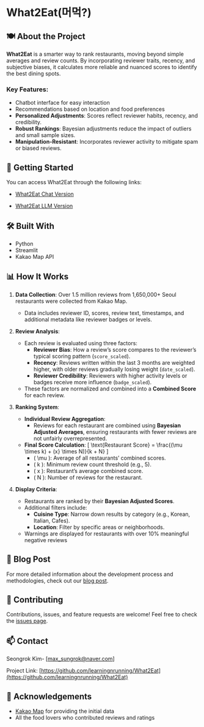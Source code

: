 # What2Eat(머먹?)


## 🍽️ About the Project
**What2Eat** is a smarter way to rank restaurants, moving beyond simple averages and review counts. By incorporating reviewer traits, recency, and subjective biases, it calculates more reliable and nuanced scores to identify the best dining spots.

### Key Features:

- Chatbot interface for easy interaction
- Recommendations based on location and food preferences
- **Personalized Adjustments**: Scores reflect reviewer habits, recency, and credibility.
- **Robust Rankings**: Bayesian adjustments reduce the impact of outliers and small sample sizes.
- **Manipulation-Resistant**: Incorporates reviewer activity to mitigate spam or biased reviews.

## 🚀 Getting Started

You can access What2Eat through the following links:

- [What2Eat Chat Version](https://what2eat-chat.streamlit.app/)
<!-- - [What2Eat Map Version](https://what2eat.streamlit.app/) -->
- [What2Eat LLM Version](https://laas.wanted.co.kr/sandbox/share?project=PROMPTHON_PRJ_463&hash=f11097aa25dde2ef411ac331f47c1a3d1199331e8c4d10adebd7750576f442ff)

## 🛠️ Built With

- Python
- Streamlit
- Kakao Map API

## 📊 How It Works

1. **Data Collection**: Over 1.5 million reviews from 1,650,000+ Seoul restaurants were collected from Kakao Map.
   - Data includes reviewer ID, scores, review text, timestamps, and additional metadata like reviewer badges or levels.

2. **Review Analysis**: 
   - Each review is evaluated using three factors:
     - **Reviewer Bias**: How a review’s score compares to the reviewer’s typical scoring pattern (`score_scaled`).
     - **Recency**: Reviews written within the last 3 months are weighted higher, with older reviews gradually losing weight (`date_scaled`).
     - **Reviewer Credibility**: Reviewers with higher activity levels or badges receive more influence (`badge_scaled`).
   - These factors are normalized and combined into a **Combined Score** for each review.

3. **Ranking System**:
   - **Individual Review Aggregation**:
     - Reviews for each restaurant are combined using **Bayesian Adjusted Averages**, ensuring restaurants with fewer reviews are not unfairly overrepresented.
   - **Final Score Calculation**:
     \[
     \text{Restaurant Score} = \frac{(\mu \times k) + (x} \times N)}{k + N}
     \]
     - \( \mu \): Average of all restaurants’ combined scores.
     - \( k \): Minimum review count threshold (e.g., 5).
     - \( x \): Restaurant’s average combined score.
     - \( N \): Number of reviews for the restaurant.
   
4. **Display Criteria**:
   - Restaurants are ranked by their **Bayesian Adjusted Scores**.
   - Additional filters include:
     - **Cuisine Type**: Narrow down results by category (e.g., Korean, Italian, Cafes).
     - **Location**: Filter by specific areas or neighborhoods.
   - Warnings are displayed for restaurants with over 10% meaningful negative reviews

## 📝 Blog Post

For more detailed information about the development process and methodologies, check out our [blog post](https://learningnrunning.github.io/post/tech/review/2024-12-30-Aggregate-restaurant-ratings-data/).

## 🤝 Contributing

Contributions, issues, and feature requests are welcome! Feel free to check the [issues page](https://github.com/learningnrunning/What2Eat/issues).

## 📫 Contact

Seongrok Kim- [max_sungrok@naver.com]

Project Link: [https://github.com/learningnrunning/What2Eat](https://github.com/learningnrunning/What2Eat)

## 🙏 Acknowledgements

- [Kakao Map](https://map.kakao.com/) for providing the initial data
- All the food lovers who contributed reviews and ratings